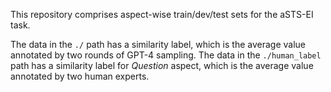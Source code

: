 This repository comprises aspect-wise train/dev/test sets for the aSTS-EI task.

The data in the `./` path has a similarity label, which is the average value annotated by two rounds of GPT-4 sampling.
The data in the `./human_label` path has a similarity label for *Question* aspect, which is the average value annotated by two human experts.